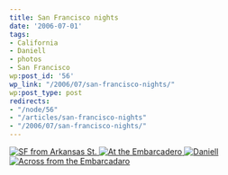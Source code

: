 ```yaml
---
title: San Francisco nights
date: '2006-07-01'
tags:
- California
- Daniell
- photos
- San Francisco
wp:post_id: '56'
wp_link: "/2006/07/san-francisco-nights/"
wp:post_type: post
redirects:
- "/node/56"
- "/articles/san-francisco-nights"
- "/2006/07/san-francisco-nights/"
---
```


  [ ![SF from Arkansas St.](http://static.flickr.com/57/179321274_995632f8c7.jpg) ](http://www.flickr.com/photos/bensheldon/179321274/ "Photo Sharing") [ ![At the Embarcadero](http://static.flickr.com/54/179322317_4657579745_t.jpg) ](http://www.flickr.com/photos/bensheldon/179322317/ "Photo Sharing") [ ![Daniell](http://static.flickr.com/65/179321572_dc1ed53f1f_t.jpg) ](http://www.flickr.com/photos/bensheldon/179321572/ "Photo Sharing") [ ![Across from the Embarcadaro](http://static.flickr.com/71/179321839_77323dd7db_t.jpg) ](http://www.flickr.com/photos/bensheldon/179321839/ "Photo Sharing")
